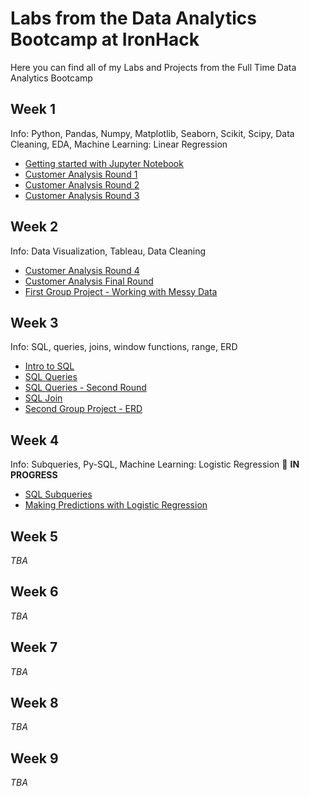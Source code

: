 # Labs from the Data Analytics Bootcamp at IronHack

Here you can find all of my Labs and Projects from the Full Time Data Analytics Bootcamp

## **Week 1** 

Info: Python, Pandas, Numpy, Matplotlib, Seaborn, Scikit, Scipy, Data Cleaning, EDA, Machine Learning: Linear Regression

- [Getting started with Jupyter Notebook](https://github.com/yamilart/DataLabs/blob/main/Jupyterlab.ipynb)
- [Customer Analysis Round 1](https://github.com/yamilart/DataLabs/blob/main/Lab-CustomerAnalysisRound1.ipynb)
- [Customer Analysis Round 2](https://github.com/yamilart/DataLabs/blob/main/Lab-CustomerAnalysisRound2.ipynb)
- [Customer Analysis Round 3](https://github.com/yamilart/DataLabs/blob/main/Lab-CustomerAnalysisRound3.ipynb)

## **Week 2**

Info: Data Visualization, Tableau, Data Cleaning

- [Customer Analysis Round 4](https://github.com/yamilart/DataLabs/blob/main/Lab-CustomerAnalysisRound4.ipynb)
- [Customer Analysis Final Round](https://github.com/yamilart/DataLabs/blob/main/Lab-CustomerAnalysisFinalRound.ipynb)
- [First Group Project - Working with Messy Data](https://github.com/yamilart/DataLabs/blob/main/First%20Group%20Project.pdf)

## **Week 3**

Info: SQL, queries, joins, window functions, range, ERD

- [Intro to SQL](https://github.com/yamilart/DataLabs/blob/main/Lab-SQL-intro.sql)
- [SQL Queries](https://github.com/yamilart/DataLabs/blob/main/Lab-SQL-Queries.sql)
- [SQL Queries - Second Round](https://github.com/yamilart/DataLabs/blob/main/Lab-SQL-Queries-Day-2.sql)
- [SQL Join](https://github.com/yamilart/DataLabs/blob/main/Lab-SQL-join.sql)
- [Second Group Project - ERD](https://github.com/yamilart/DataLabs/blob/main/ERD%20Second%20Group%20Project.pdf)

## **Week 4**

Info: Subqueries, Py-SQL, Machine Learning: Logistic Regression 📝 **IN PROGRESS**

- [SQL Subqueries](https://github.com/yamilart/DataLabs/blob/main/Lab-SQL-Subqueries.sql)
- [Making Predictions with Logistic Regression](https://github.com/yamilart/DataLabs/blob/main/Lab-Making-predictions-with-logistic-regression.ipynb)

## **Week 5**

*TBA*

## **Week 6**

*TBA*

## **Week 7**

*TBA*

## **Week 8**

*TBA*

## **Week 9**

*TBA*
